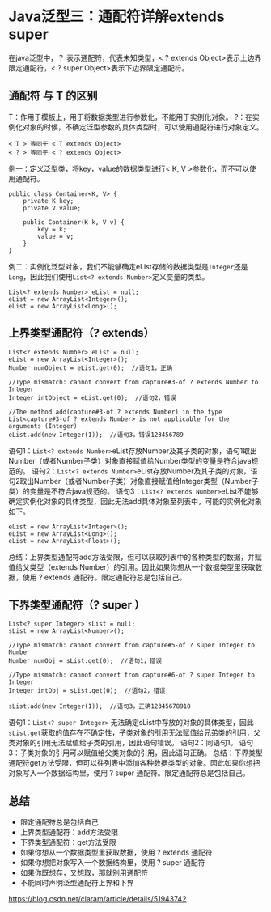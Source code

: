 # Java泛型三：通配符详解extends super

在java泛型中，？ 表示通配符，代表未知类型，< ? extends Object>表示上边界限定通配符，< ? super Object>表示下边界限定通配符。

## **通配符 与 T 的区别**

T：作用于模板上，用于将数据类型进行参数化，不能用于实例化对象。 
?：在实例化对象的时候，不确定泛型参数的具体类型时，可以使用通配符进行对象定义。

```
< T > 等同于 < T extends Object>
< ? > 等同于 < ? extends Object> 
```

例一：定义泛型类，将key，value的数据类型进行< K, V >参数化，而不可以使用通配符。

```
public class Container<K, V> {
    private K key;
    private V value;

    public Container(K k, V v) {
        key = k;
        value = v;
    }
} 
```

例二：实例化泛型对象，我们不能够确定eList存储的数据类型是`Integer`还是`Long`，因此我们使用`List<? extends Number>`定义变量的类型。

```
List<? extends Number> eList = null;
eList = new ArrayList<Integer>();
eList = new ArrayList<Long>(); 
```

## **上界类型通配符（? extends）**

```
List<? extends Number> eList = null;
eList = new ArrayList<Integer>();
Number numObject = eList.get(0);  //语句1，正确

//Type mismatch: cannot convert from capture#3-of ? extends Number to Integer
Integer intObject = eList.get(0);  //语句2，错误

//The method add(capture#3-of ? extends Number) in the type List<capture#3-of ? extends Number> is not applicable for the arguments (Integer)
eList.add(new Integer(1));  //语句3，错误123456789
```

语句1：`List<? extends Number>`eList存放Number及其子类的对象，语句1取出Number（或者Number子类）对象直接赋值给Number类型的变量是符合java规范的。 
语句2：`List<? extends Number>`eList存放Number及其子类的对象，语句2取出Number（或者Number子类）对象直接赋值给Integer类型（Number子类）的变量是不符合java规范的。 
语句3：`List<? extends Number>`eList不能够确定实例化对象的具体类型，因此无法add具体对象至列表中，可能的实例化对象如下。

```
eList = new ArrayList<Integer>();
eList = new ArrayList<Long>();
eList = new ArrayList<Float>(); 
```

总结：上界类型通配符add方法受限，但可以获取列表中的各种类型的数据，并赋值给父类型（extends Number）的引用。因此如果你想从一个数据类型里获取数据，使用 ? extends 通配符。限定通配符总是包括自己。

## **下界类型通配符（? super ）**

```
List<? super Integer> sList = null;
sList = new ArrayList<Number>();

//Type mismatch: cannot convert from capture#5-of ? super Integer to Number
Number numObj = sList.get(0);  //语句1，错误

//Type mismatch: cannot convert from capture#6-of ? super Integer to Integer
Integer intObj = sList.get(0);  //语句2，错误

sList.add(new Integer(1));  //语句3，正确12345678910
```

语句1：`List<? super Integer>` 无法确定sList中存放的对象的具体类型，因此`sList.get`获取的值存在不确定性，子类对象的引用无法赋值给兄弟类的引用，父类对象的引用无法赋值给子类的引用，因此语句错误。 
语句2：同语句1。 
语句3：子类对象的引用可以赋值给父类对象的引用，因此语句正确。 
总结：下界类型通配符get方法受限，但可以往列表中添加各种数据类型的对象。因此如果你想把对象写入一个数据结构里，使用 ? super 通配符。限定通配符总是包括自己。

## **总结**

- 限定通配符总是包括自己
- 上界类型通配符：add方法受限
- 下界类型通配符：get方法受限
- 如果你想从一个数据类型里获取数据，使用 ? extends 通配符
- 如果你想把对象写入一个数据结构里，使用 ? super 通配符
- 如果你既想存，又想取，那就别用通配符
- 不能同时声明泛型通配符上界和下界





https://blog.csdn.net/claram/article/details/51943742